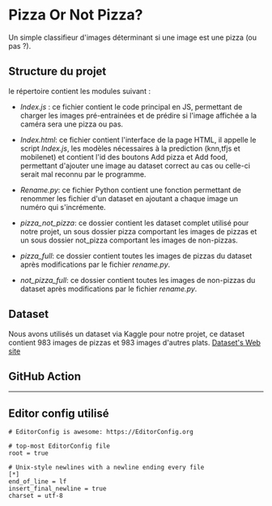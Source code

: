 Pizza Or Not Pizza?  
===================
Un simple classifieur d'images déterminant si une image est une pizza (ou pas ?).

Structure du projet
---------
le répertoire contient les modules suivant :

- *Index.js* : ce fichier contient le code principal en JS, permettant de charger les images pré-entrainées et de prédire si l'image affichée a la caméra sera une pizza ou pas.

- *Index.html*: ce fichier contient l'interface de la page HTML, il appelle le script *Index.js*, les modèles nécessaires à la prediction (knn,tfjs et mobilenet) et contient l'id des boutons Add pizza et Add food, permettant d'ajouter une image au dataset correct au cas ou celle-ci serait mal reconnu par le programme.

- *Rename.py*: ce fichier Python contient une fonction permettant de renommer les fichier d'un dataset en ajoutant a chaque image un numéro qui s'incrémente.

- *pizza_not_pizza*: ce dossier contient les dataset complet utilisé pour notre projet, un sous dossier pizza comportant les images de pizzas et un sous dossier not_pizza comportant les images de non-pizzas.

- *pizza_full*: ce dossier contient toutes les images de pizzas du dataset après modifications par le fichier *rename.py*.

- *not_pizza_full*: ce dossier contient toutes les images de non-pizzas du dataset après modifications par le fichier *rename.py*.

Dataset  
--------
Nous avons utilisés un dataset via Kaggle pour notre projet, ce dataset contient 983 images de pizzas et 983 images d'autres plats.
[Dataset's Web site](https://www.kaggle.com/datasets/carlosrunner/pizza-not-pizza)  


## GitHub Action 
--------
## Editor config utilisé
```
# EditorConfig is awesome: https://EditorConfig.org

# top-most EditorConfig file
root = true

# Unix-style newlines with a newline ending every file
[*]
end_of_line = lf
insert_final_newline = true
charset = utf-8
```

